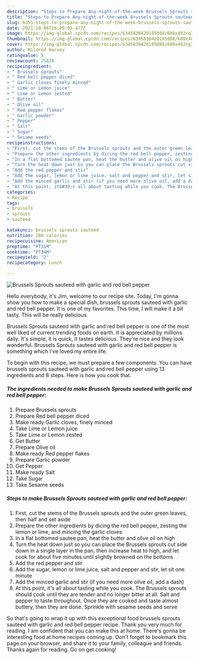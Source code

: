 ```yaml
---
description: "Steps to Prepare Any-night-of-the-week Brussels Sprouts sauteed with garlic and red bell pepper"
title: "Steps to Prepare Any-night-of-the-week Brussels Sprouts sauteed with garlic and red bell pepper"
slug: 6355-steps-to-prepare-any-night-of-the-week-brussels-sprouts-sauteed-with-garlic-and-red-bell-pepper
date: 2021-10-06T16:09:05.477Z
image: https://img-global.cpcdn.com/recipes/6345830420185088/680x482cq70/brussels-sprouts-sauteed-with-garlic-and-red-bell-pepper-recipe-main-photo.jpg
thumbnail: https://img-global.cpcdn.com/recipes/6345830420185088/680x482cq70/brussels-sprouts-sauteed-with-garlic-and-red-bell-pepper-recipe-main-photo.jpg
cover: https://img-global.cpcdn.com/recipes/6345830420185088/680x482cq70/brussels-sprouts-sauteed-with-garlic-and-red-bell-pepper-recipe-main-photo.jpg
author: Mildred Harvey
ratingvalue: 5
reviewcount: 25428
recipeingredient:
- " Brussels sprouts"
- " Red bell pepper diced"
- " Garlic cloves finely minced"
- " Lime or Lemon juice"
- " Lime or Lemon zested"
- " Butter"
- " Olive oil"
- " Red pepper flakes"
- " Garlic powder"
- " Pepper"
- " Salt"
- " Sugar"
- " Sesame seeds"
recipeinstructions:
- "First, cut the stems of the Brussels sprouts and the outer green leaves, then half and set aside"
- "Prepare the other ingredients by dicing the red bell pepper, zesting the lemon or lime, and mincing the garlic cloves"
- "In a flat bottomed sautee pan, heat the butter and olive oil on high"
- "Turn the heat down just so you can place the Brussels sprouts cut side down in a single layer in the pan, then increase heat to high, and let cook for about five minutes until slightly browned on the bottoms"
- "Add the red pepper and stir"
- "Add the sugar, lemon or lime juice, salt and pepper and stir, let sit one minute"
- "Add the minced garlic and stir (if you need more olive oil, add a dash)"
- "At this point, it&#39;s all about tasting while you cook. The Brussels sprouts should cook until they are tender and no longer bitter at all. Salt and pepper to taste throughout. Once they are cooked and taste almost buttery, then they are done. Sprinkle with sesame seeds and serve"
categories:
- Recipe
tags:
- brussels
- sprouts
- sauteed

katakunci: brussels sprouts sauteed 
nutrition: 288 calories
recipecuisine: American
preptime: "PT31M"
cooktime: "PT34M"
recipeyield: "2"
recipecategory: Lunch

---
```



![Brussels Sprouts sauteed with garlic and red bell pepper](https://img-global.cpcdn.com/recipes/6345830420185088/680x482cq70/brussels-sprouts-sauteed-with-garlic-and-red-bell-pepper-recipe-main-photo.jpg)

Hello everybody, it's Jim, welcome to our recipe site. Today, I'm gonna show you how to make a special dish, brussels sprouts sauteed with garlic and red bell pepper. It is one of my favorites. This time, I will make it a bit tasty. This will be really delicious.



Brussels Sprouts sauteed with garlic and red bell pepper is one of the most well liked of current trending foods on earth. It is appreciated by millions daily. It's simple, it is quick, it tastes delicious. They're nice and they look wonderful. Brussels Sprouts sauteed with garlic and red bell pepper is something which I've loved my entire life.


To begin with this recipe, we must prepare a few components. You can have brussels sprouts sauteed with garlic and red bell pepper using 13 ingredients and 8 steps. Here is how you cook that.

<!--inarticleads1-->

##### The ingredients needed to make Brussels Sprouts sauteed with garlic and red bell pepper:

1. Prepare  Brussels sprouts
1. Prepare  Red bell pepper diced
1. Make ready  Garlic cloves, finely minced
1. Take  Lime or Lemon juice
1. Take  Lime or Lemon zested
1. Get  Butter
1. Prepare  Olive oil
1. Make ready  Red pepper flakes
1. Prepare  Garlic powder
1. Get  Pepper
1. Make ready  Salt
1. Take  Sugar
1. Take  Sesame seeds




<!--inarticleads2-->

##### Steps to make Brussels Sprouts sauteed with garlic and red bell pepper:

1. First, cut the stems of the Brussels sprouts and the outer green leaves, then half and set aside
1. Prepare the other ingredients by dicing the red bell pepper, zesting the lemon or lime, and mincing the garlic cloves
1. In a flat bottomed sautee pan, heat the butter and olive oil on high
1. Turn the heat down just so you can place the Brussels sprouts cut side down in a single layer in the pan, then increase heat to high, and let cook for about five minutes until slightly browned on the bottoms
1. Add the red pepper and stir
1. Add the sugar, lemon or lime juice, salt and pepper and stir, let sit one minute
1. Add the minced garlic and stir (if you need more olive oil, add a dash)
1. At this point, it&#39;s all about tasting while you cook. The Brussels sprouts should cook until they are tender and no longer bitter at all. Salt and pepper to taste throughout. Once they are cooked and taste almost buttery, then they are done. Sprinkle with sesame seeds and serve




So that's going to wrap it up with this exceptional food brussels sprouts sauteed with garlic and red bell pepper recipe. Thank you very much for reading. I am confident that you can make this at home. There's gonna be interesting food at home recipes coming up. Don't forget to bookmark this page on your browser, and share it to your family, colleague and friends. Thanks again for reading. Go on get cooking!
